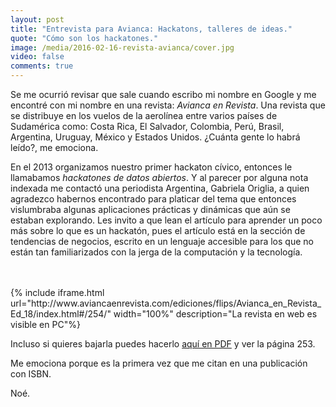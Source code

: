 ```yaml
---
layout: post
title: "Entrevista para Avianca: Hackatons, talleres de ideas."
quote: "Cómo son los hackatones."
image: /media/2016-02-16-revista-avianca/cover.jpg
video: false
comments: true
---
```


Se me ocurrió revisar que sale cuando escribo mi nombre en Google y me encontré
con mi nombre en una revista: *Avianca en Revista*. Una revista que se distribuye
en los vuelos de la aerolínea entre varios países de Sudamérica como: Costa Rica,
El Salvador, Colombia, Perú, Brasil, Argentina, Uruguay, México y Estados Unidos.
¿Cuánta gente lo habrá leído?, me emociona.


En el 2013 organizamos nuestro primer hackaton cívico, entonces le llamabamos
*hackatones de datos abiertos*. Y al parecer por alguna nota indexada me contactó
una periodista Argentina, Gabriela Origlia, a quien agradezco habernos encontrado
para platicar del tema que entonces vislumbraba algunas aplicaciones prácticas
y dinámicas que aún se estaban explorando. Les invito a que lean el artículo para
aprender un poco más sobre lo que es un hackatón, pues el artículo está en la
sección de tendencias de negocios, escrito en un lenguaje accesible para los que no
están tan familiarizados con la jerga de la computación y la tecnología.

<br>
<br>
{% include iframe.html url="http://www.aviancaenrevista.com/ediciones/flips/Avianca_en_Revista_Ed_18/index.html#/254/" width="100%" description="La revista en web es visible en PC"%}

Incluso si quieres bajarla puedes hacerlo [aquí en PDF](http://www.aviancaenrevista.com/ediciones/flips/Avianca_en_Revista_Ed_18/pubData/source/AVIANCA%2018.pdf) y ver la página 253.

Me emociona porque es la primera vez que me citan en una publicación con ISBN.

Noé.
